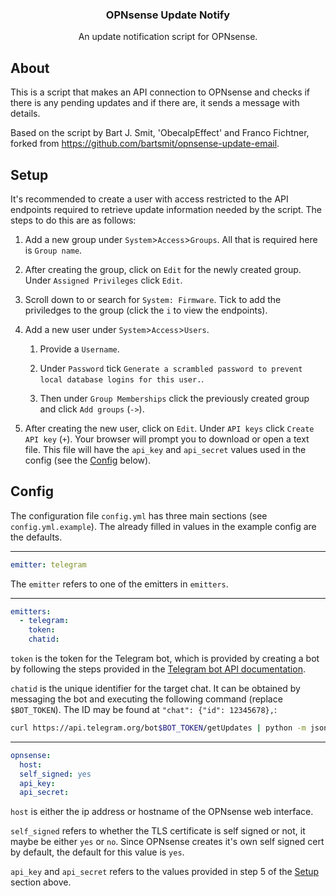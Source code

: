 <div align="center">
<p align="center">
  <p align="center">
    <h3 align="center">OPNsense Update Notify</h3>
    <p align="center">
      An update notification script for OPNsense.
    </p>
  </p>
</p>
</div>

## About

This is a script that makes an API connection to OPNsense and checks if there is any pending updates and if there are, it sends a message with details.

Based on the script by Bart J. Smit, 'ObecalpEffect' and Franco Fichtner, forked from https://github.com/bartsmit/opnsense-update-email.

## Setup

It's recommended to create a user with access restricted to the API endpoints required to retrieve update information needed by the script. The steps to do this are as follows:

1. Add a new group under `System`>`Access`>`Groups`. All that is required here is `Group name`.

2. After creating the group, click on `Edit` for the newly created group. Under `Assigned Privileges` click `Edit`.

3. Scroll down to or search for `System: Firmware`. Tick to add the priviledges to the group (click the `i` to view the endpoints).

4. Add a new user under `System`>`Access`>`Users`. 

    1. Provide a `Username`. 

    2. Under `Password` tick `Generate a scrambled password to prevent local database logins for this user.`. 

    3. Then under `Group Memberships` click the previously created group and click `Add groups` (`->`).

5. After creating the new user, click on `Edit`. Under `API keys` click `Create API key` (`+`). Your browser will prompt you to download or open a text file. This file will have the `api_key` and `api_secret` values used in the config (see the [Config](#config) below).

## Config

The configuration file `config.yml` has three main sections (see `config.yml.example`). The already filled in values in the example config are the defaults.

---

```yaml
emitter: telegram
```

The `emitter` refers to one of the emitters in `emitters`. 

---

```yaml
emitters:
  - telegram:
    token:
    chatid:
```

`token` is the token for the Telegram bot, which is provided by creating a bot by following the steps provided in the [Telegram bot API documentation](https://core.telegram.org/bots#3-how-do-i-create-a-bot).

`chatid` is the unique identifier for the target chat. It can be obtained by messaging the bot and executing the following command (replace `$BOT_TOKEN`). The ID may be found at `"chat": {"id": 12345678},`:

```sh
curl https://api.telegram.org/bot$BOT_TOKEN/getUpdates | python -m json.tool
```

---

```yaml
opnsense:
  host:
  self_signed: yes
  api_key:
  api_secret:
```

`host` is either the ip address or hostname of the OPNsense web interface.

`self_signed` refers to whether the TLS certificate is self signed or not, it maybe be either `yes` or `no`. Since OPNsense creates it's own self signed cert by default, the default for this value is `yes`.

`api_key` and `api_secret` refers to the values provided in step 5 of the [Setup](#setup) section above.
